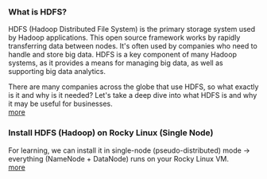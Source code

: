 ### What is HDFS?
HDFS (Hadoop Distributed File System) is the primary storage system used by Hadoop applications. This open source framework works by rapidly transferring data between nodes. It's often used by companies who need to handle and store big data. HDFS is a key component of many Hadoop systems, as it provides a means for managing big data, as well as supporting big data analytics.

There are many companies across the globe that use HDFS, so what exactly is it and why is it needed? Let's take a deep dive into what HDFS is and why it may be useful for businesses.\
[more](WhatIsHDFS.md)

### Install HDFS (Hadoop) on Rocky Linux (Single Node)
For learning, we can install it in single-node (pseudo-distributed) mode → everything (NameNode + DataNode) runs on your Rocky Linux VM.\
[more](InstallSingleNode.md)
